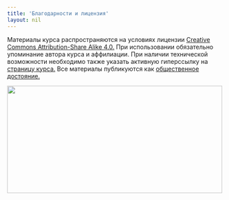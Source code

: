 ```yaml
---
title: 'Благодарности и лицензия'
layout: nil
---
```


Материалы курса распространяются на условиях лицензии [Creative Commons Attribution-Share Alike 4.0.](https://creativecommons.org/licenses/by-sa/4.0/) При использовании обязательно упоминание автора курса и аффилиации. При наличии технической возможности необходимо также указать активную гиперссылку на [страницу курса.](https://github.com/FUlyankin/neural_nets_econ) Все материалы публикуются как [общественное достояние.](https://creativecommons.org/publicdomain/zero/1.0/)


<img align="center" src="http://www.roundcrisis.com/presentations/ndc-oslo/images/legos.jpg" height="250" width="500">
<br>
<br>
